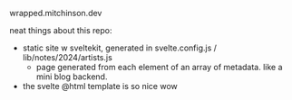 wrapped.mitchinson.dev

neat things about this repo:

- static site w sveltekit, generated in svelte.config.js / lib/notes/2024/artists.js
  - page generated from each element of an array of metadata. like a mini blog backend.
- the svelte @html template is so nice wow
